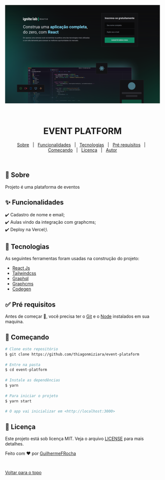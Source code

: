 <div align="center" id="top"> 
  <img src="./src/assets/readme.png" alt="event-platform" />

&#xa0;

  <!-- <a href="https://dogs.netlify.com">Demo</a> -->
</div>

<h1 align="center">EVENT PLATFORM</h1>

<p align="center">
  <a href="#dart-sobre">Sobre</a> &#xa0; | &#xa0; 
  <a href="#sparkles-funcionalidades">Funcionalidades</a> &#xa0; | &#xa0;
  <a href="#rocket-tecnologias">Tecnologias</a> &#xa0; | &#xa0;
  <a href="#white_check_mark-pré-requesitos">Pré requisitos</a> &#xa0; | &#xa0;
  <a href="#checkered_flag-começando">Começando</a> &#xa0; | &#xa0;
  <a href="#memo-licença">Licença</a> &#xa0; | &#xa0;
  <a href="https://github.com/thiagonmiziara" target="_blank">Autor</a>
</p>

<br>

## :dart: Sobre

Projeto é uma plataforma de eventos

## :sparkles: Funcionalidades

:heavy_check_mark: Cadastro de nome e email;\
:heavy_check_mark: Aulas vindo da integração com graphcms;\
:heavy_check_mark: Deploy na Vercel;\

## :rocket: Tecnologias

As seguintes ferramentas foram usadas na construção do projeto:

- [React Js](https://pt-br.reactjs.org/)
- [Tailwindcss](https://tailwindcss.dev/)
- [Graphql](https://graphql.dev/)
- [Graphcms](https://graphcms.dev/)
- [Codegen](https://codegen.dev/)

## :white_check_mark: Pré requisitos

Antes de começar :checkered_flag:, você precisa ter o [Git](https://git-scm.com) e o [Node](https://nodejs.org/en/) instalados em sua maquina.

## :checkered_flag: Começando

```bash
# Clone este repositório
$ git clone https://github.com/thiagonmiziara/event-plataform

# Entre na pasta
$ cd event-platform

# Instale as dependências
$ yarn

# Para iniciar o projeto
$ yarn start

# O app vai inicializar em <http://localhost:3000>
```

## :memo: Licença

Este projeto está sob licença MIT. Veja o arquivo [LICENSE](LICENSE.md) para mais detalhes.

Feito com :heart: por <a href="https://github.com/GuilhermeFRocha" target="_blank">GuilhermeFRocha</a>

&#xa0;

<a href="#top">Voltar para o topo</a>
